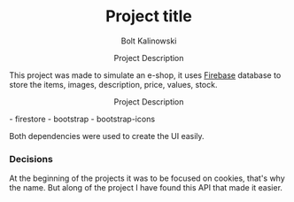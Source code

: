 <h1 align="center">Project title</h1>
<p align="center">Bolt Kalinowski</p>

<p align="center">Project Description</p>

This project was made to simulate an e-shop, it uses [Firebase](https://firebase.google.com/) database to store the items, images, description, price, values, stock.

<p align="center">Project Description</p>
- firestore
- bootstrap
- bootstrap-icons

Both dependencies were used to create the UI easily.

### Decisions

At the beginning of the projects it was to be focused on cookies, that's why the name. But along of the project I have found this API that made it easier.
